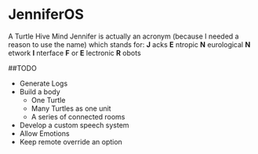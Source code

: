 # JenniferOS
A Turtle Hive Mind
Jennifer is actually an acronym (because I needed a reason to use the name) which stands for:
**J** acks
**E** ntropic
**N** eurological
**N** etwork
**I** nterface
**F** or
**E** lectronic
**R** obots

##TODO
- Generate Logs
- Build a body
  - One Turtle
  - Many Turtles as one unit
  - A series of connected rooms
- Develop a custom speech system
- Allow Emotions
- Keep remote override an option
